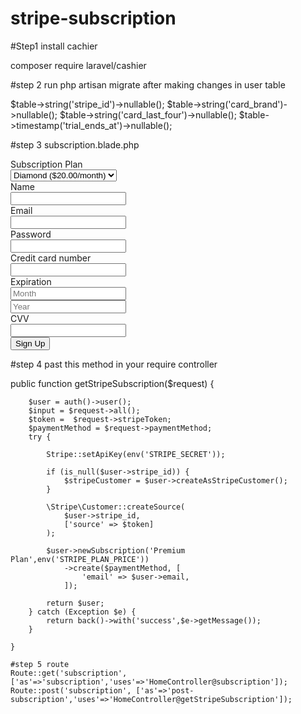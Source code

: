 # stripe-subscription

#Step1 install cachier 

composer require laravel/cashier

#step 2 run php artisan migrate after making changes in user table

 $table->string('stripe_id')->nullable();
    $table->string('card_brand')->nullable();
    $table->string('card_last_four')->nullable();
    $table->timestamp('trial_ends_at')->nullable();

#step 3 subscription.blade.php

<!DOCTYPE html>
<html lang="en">
<head>
    <meta charset="utf-8">
    <meta http-equiv="X-UA-Compatible" content="IE=edge">
    <meta name="viewport" content="width=device-width, initial-scale=1">
    <title>Monthly Subscription App using Stripe, Cashier and Laravel 5.4 with example</title>
    <!-- Styles -->
    <link href="https://maxcdn.bootstrapcdn.com/bootstrap/3.3.7/css/bootstrap.min.css" rel="stylesheet">
    <link rel="stylesheet" href="http://formvalidation.io/vendor/formvalidation/css/formValidation.min.css">
    <script src="https://ajax.googleapis.com/ajax/libs/jquery/1.12.4/jquery.min.js"></script>
    <script src="http://formvalidation.io/vendor/formvalidation/js/formValidation.min.js"></script>
    <script src="http://formvalidation.io/vendor/formvalidation/js/framework/bootstrap.min.js"></script>
</head>
<body>
<div class="row">
<form id="paymentForm" class="form-horizontal">
    <input type="hidden" name="_token" value="{{csrf_token()}}">
    <div class="form-group">
        <label class="col-xs-3 control-label">Subscription Plan</label>
        <div class="col-xs-5">
            <select name="subscription" class="form-control">
                <option value="diamond">Diamond ($20.00/month)</option>
            </select>
        </div>
    </div>
    <div class="form-group">
        <label class="col-xs-3 control-label">Name</label>
        <div class="col-xs-5">
            <input type="text" class="form-control" name="name" />
        </div>
    </div>
    <div class="form-group">
        <label class="col-xs-3 control-label">Email</label>
        <div class="col-xs-5">
            <input type="email" class="form-control" name="email" />
        </div>
    </div>
    <div class="form-group">
        <label class="col-xs-3 control-label">Password</label>
        <div class="col-xs-5">
            <input type="password" class="form-control" name="password" />
        </div>
    </div>
    <div class="form-group">
        <label class="col-xs-3 control-label">Credit card number</label>
        <div class="col-xs-5">
            <input type="text" class="form-control" data-stripe="number" />
        </div>
    </div>
    <div class="form-group">
        <label class="col-xs-3 control-label">Expiration</label>
        <div class="col-xs-3">
            <input type="text" class="form-control" placeholder="Month" data-stripe="exp-month" />
        </div>
        <div class="col-xs-2">
            <input type="text" class="form-control" placeholder="Year" data-stripe="exp-year" />
        </div>
    </div>
    <div class="form-group">
        <label class="col-xs-3 control-label">CVV</label>
        <div class="col-xs-2">
            <input type="text" class="form-control" data-stripe="cvc" />
        </div>
    </div>
    <div class="form-group">
        <div class="col-xs-9 col-xs-offset-3">
            <button type="submit" class="btn btn-primary">Sign Up</button>
        </div>
    </div>
    <input type="hidden" name="token" value="" />
</form>
</div>
<script src="https://js.stripe.com/v2/"></script>
<script>
$(document).ready(function() {
    // Change the key to your one
    Stripe.setPublishableKey('your_stripe_key');
    $('#paymentForm')
        .formValidation({
            framework: 'bootstrap',
            icon: {
                valid: 'glyphicon glyphicon-ok',
                invalid: 'glyphicon glyphicon-remove',
                validating: 'glyphicon glyphicon-refresh'
            },
            fields: {
                name: {
                    validators: {
                        notEmpty: {
                            message: 'The name is required'
                        }
                    }
                },
                email: {
                    validators: {
                        notEmpty: {
                            message: 'The email is required'
                        }
                    }
                },
                password: {
                    validators: {
                        notEmpty: {
                            message: 'The password is required'
                        }
                    }
                },
                ccNumber: {
                    selector: '[data-stripe="number"]',
                    validators: {
                        notEmpty: {
                            message: 'The credit card number is required'
                        },
                        creditCard: {
                            message: 'The credit card number is not valid'
                        }
                    }
                },
                expMonth: {
                    selector: '[data-stripe="exp-month"]',
                    row: '.col-xs-3',
                    validators: {
                        notEmpty: {
                            message: 'The expiration month is required'
                        },
                        digits: {
                            message: 'The expiration month can contain digits only'
                        },
                        callback: {
                            message: 'Expired',
                            callback: function(value, validator) {
                                value = parseInt(value, 10);
                                var year         = validator.getFieldElements('expYear').val(),
                                    currentMonth = new Date().getMonth() + 1,
                                    currentYear  = new Date().getFullYear();
                                if (value < 0 || value > 12) {
                                    return false;
                                }
                                if (year == '') {
                                    return true;
                                }
                                year = parseInt(year, 10);
                                if (year > currentYear || (year == currentYear && value >= currentMonth)) {
                                    validator.updateStatus('expYear', 'VALID');
                                    return true;
                                } else {
                                    return false;
                                }
                            }
                        }
                    }
                },
                expYear: {
                    selector: '[data-stripe="exp-year"]',
                    row: '.col-xs-3',
                    validators: {
                        notEmpty: {
                            message: 'The expiration year is required'
                        },
                        digits: {
                            message: 'The expiration year can contain digits only'
                        },
                        callback: {
                            message: 'Expired',
                            callback: function(value, validator) {
                                value = parseInt(value, 10);
                                var month        = validator.getFieldElements('expMonth').val(),
                                    currentMonth = new Date().getMonth() + 1,
                                    currentYear  = new Date().getFullYear();
                                if (value < currentYear || value > currentYear + 100) {
                                    return false;
                                }
                                if (month == '') {
                                    return false;
                                }
                                month = parseInt(month, 10);
                                if (value > currentYear || (value == currentYear && month >= currentMonth)) {
                                    validator.updateStatus('expMonth', 'VALID');
                                    return true;
                                } else {
                                    return false;
                                }
                            }
                        }
                    }
                },
                cvvNumber: {
                    selector: '[data-stripe="cvc"]',
                    validators: {
                        notEmpty: {
                            message: 'The CVV number is required'
                        },
                        cvv: {
                            message: 'The value is not a valid CVV',
                            creditCardField: 'ccNumber'
                        }
                    }
                }
            }
        })
        .on('success.form.fv', function(e) {
            e.preventDefault();
            var $form = $(e.target);
            // Reset the token first
            $form.find('[name="token"]').val('');
            Stripe.card.createToken($form, function(status, response) {
                if (response.error) {
                    alert(response.error.message);
                } else {                  
                    // Set the token value
                    $form.find('[name="token"]').val(response.id);                 
                    // Or using Ajax
                    $.ajax({
                        // You need to change the url option to your back-end endpoint
                        url: "{{route('post-subscription')}}",
                        data: $form.serialize(),
                        method: 'POST',
                        dataType: 'json'
                    }).success(function(data) {
                        alert(data.msg);                        
                        // Reset the form
                        $form.formValidation('resetForm', true);
                    });
                }
            });
        });
});
</script>
</body>
</html>

#step 4 past this method in your require controller

public function getStripeSubscription($request)
    {

        $user = auth()->user();
        $input = $request->all();
        $token =  $request->stripeToken;
        $paymentMethod = $request->paymentMethod;
        try {

            Stripe::setApiKey(env('STRIPE_SECRET'));

            if (is_null($user->stripe_id)) {
                $stripeCustomer = $user->createAsStripeCustomer();
            }

            \Stripe\Customer::createSource(
                $user->stripe_id,
                ['source' => $token]
            );

            $user->newSubscription('Premium Plan',env('STRIPE_PLAN_PRICE'))
                ->create($paymentMethod, [
                    'email' => $user->email,
                ]);

            return $user;
        } catch (Exception $e) {
            return back()->with('success',$e->getMessage());
        }

    }
    
    #step 5 route
    Route::get('subscription', ['as'=>'subscription','uses'=>'HomeController@subscription']);
    Route::post('subscription', ['as'=>'post-subscription','uses'=>'HomeController@getStripeSubscription']);


